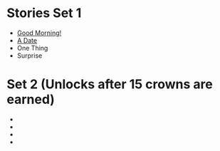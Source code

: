 # Stories Set 1
* [Good Morning!](https://github.com/EO4wellness/T-I-L/blob/main/polyglot/la-otra/French/Stories/Bonjour.md) 
* [A Date](https://github.com/EO4wellness/T-I-L/blob/main/polyglot/la-otra/French/Stories/Un-Rendez-Vous.md) 
* One Thing
* Surprise 

# Set 2 (Unlocks after 15 crowns are earned) 
*
*
*
*

